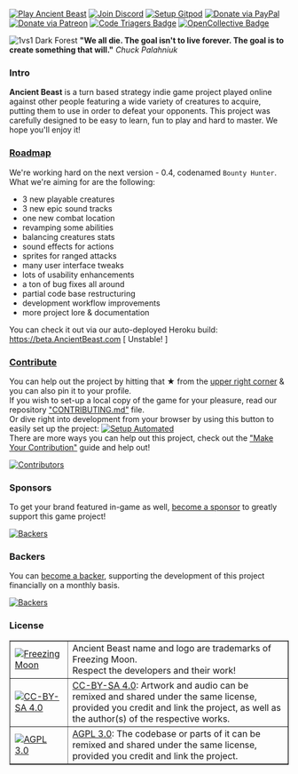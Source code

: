 [![Play Ancient Beast](https://img.shields.io/badge/play-Ancient%20Beast-red.svg)](https://play.AncientBeast.com)
[![Join Discord](https://img.shields.io/badge/join-Discord-9cf.svg)](https://discord.me/AncientBeast)
[![Setup Gitpod](https://img.shields.io/badge/setup-Gitpod-blue)](https://gitpod.io/#https://github.com/FreezingMoon/AncientBeast)
[![Donate via PayPal](https://img.shields.io/badge/donate-PayPal-yellow.svg)](https://paypal.me/AncientBeast)
[![Donate via Patreon](https://img.shields.io/badge/donate-Patreon-orange.svg)](https://patreon.com/AncientBeast)
[![Code Triagers Badge](https://www.codetriage.com/freezingmoon/ancientbeast/badges/users.svg)](https://codetriage.com/freezingmoon/ancientbeast)
[![OpenCollective Badge](https://opencollective.com/ancientbeast/tiers/badge.svg)](https://opencollective.com/AncientBeast)

![1vs1 Dark Forest](https://raw.github.com/FreezingMoon/AncientBeast-Website/master/multimedia/screenshots/v0.3%20Dark%20Forest.jpg)
**"We all die. The goal isn't to live forever. The goal is to create something that will."** _Chuck Palahniuk_

### Intro

**Ancient Beast** is a turn based strategy indie game project played online against other people featuring a wide variety of creatures to acquire, putting them to use in order to defeat your opponents. This project was carefully designed to be easy to learn, fun to play and hard to master. We hope you'll enjoy it!

### [Roadmap](https://github.com/FreezingMoon/AncientBeast/milestone/4)

We're working hard on the next version - 0.4, codenamed `Bounty Hunter`.
What we're aiming for are the following:

- 3 new playable creatures
- 3 new epic sound tracks
- one new combat location
- revamping some abilities
- balancing creatures stats
- sound effects for actions
- sprites for ranged attacks
- many user interface tweaks
- lots of usability enhancements
- a ton of bug fixes all around
- partial code base restructuring
- development workflow improvements
- more project lore & documentation

You can check it out via our auto-deployed Heroku build: https://beta.AncientBeast.com [ Unstable! ]

### [Contribute](CONTRIBUTING.md#readme)

You can help out the project by hitting that ★ from the [upper right corner](#) & you can also pin it to your profile.  
If you wish to set-up a local copy of the game for your pleasure, read our repository ["CONTRIBUTING.md"](https://github.com/FreezingMoon/AncientBeast/blob/master/CONTRIBUTING.md#github-marketing) file.  
Or dive right into development from your browser by using this button to easily set up the project: [![Setup Automated](https://img.shields.io/badge/setup-automated-blue?logo=gitpod)](https://gitpod.io/#https://github.com/FreezingMoon/AncientBeast)  
There are more ways you can help out this project, check out the ["Make Your Contribution"](https://ancientbeast.com/contribute) guide and help out!

<a href="https://github.com/FreezingMoon/AncientBeast/graphs/contributors"><img src="https://opencollective.com/AncientBeast/contributors.svg?width=838&button=false" alt="Contributors"></a>

### Sponsors

To get your brand featured in-game as well, [become a sponsor](https://opencollective.com/AncientBeast/contribute/sponsor-8022) to greatly support this game project!

<a href="https://opencollective.com/AncientBeast/contribute/sponsor-8022"><img src="https://opencollective.com/AncientBeast/tiers/sponsor.svg?avatarHeight=70&width=838" alt="Backers"></a>

### Backers

You can [become a backer](https://opencollective.com/AncientBeast/contribute/backer-8021), supporting the development of this project financially on a monthly basis.

<a href="https://opencollective.com/AncientBeast/contribute/backer-8021"><img src="https://opencollective.com/AncientBeast/tiers/backer.svg?avatarHeight=50&width=838" alt="Backers"></a>

### License

<table border=1 width=100%>
<tr>
	<td><a href="https://FreezingMoon.org"><img src="https://raw.github.com/FreezingMoon/AncientBeast-Website/master/images/FreezingMoon.png" alt="Freezing Moon"></a></td>
	<td>Ancient Beast name and logo are trademarks of Freezing Moon.<br>Respect the developers and their work!</td>
</tr>
<tr>
	<td><a href="https://creativecommons.org/licenses/by-sa/4.0"><img src="https://raw.github.com/FreezingMoon/AncientBeast-Website/master/images/cc-by-sa.png" alt="CC-BY-SA 4.0"></a></td>
	<td><a href="https://creativecommons.org/licenses/by-sa/4.0">CC-BY-SA 4.0</a>: Artwork and audio can be remixed and shared under the same license,<br>provided you credit and link the project, as well as the author(s) of the respective works.</td>
</tr>
<tr>
	<td><a href="https://gnu.org/licenses/agpl-3.0.html"><img src="https://raw.github.com/FreezingMoon/AncientBeast-Website/master/images/agpl.png" alt="AGPL 3.0"></a></td>
	<td><a href="https://gnu.org/licenses/agpl-3.0.html">AGPL 3.0</a>: The codebase or parts of it can be remixed and shared under the same license, provided you credit and link the project.</td>
</tr>
</table>
